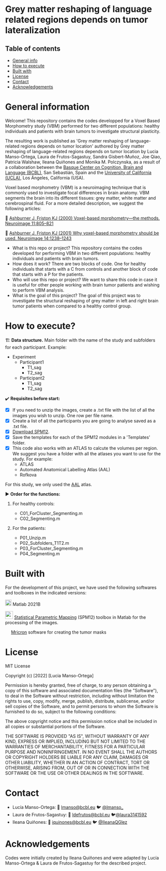 # Grey matter reshaping of language related regions depends on tumor lateralization

## Table of contents
* [General info](#general-information)
* [How to execute](#how-to-execute)
* [Built with](#built-with)
* [License](#license)
* [Contact](#contact)
* [Acknowledgements](#acknowledgements)

# General information

Welcome! This repository contains the codes developped for a Voxel Based Morphometry study (VBM) performed for two different populations: healthy individuals and patients with brain tumors to investigate structural plasticity. 

The resulting work is published as 'Grey matter reshaping of language-related regions depends on tumor location' authored by Grey matter reshaping of language-related regions depends on tumor location by Lucia Manso-Ortega, Laura de Frutos-Sagastuy, Sandra Gisbert-Muñoz, Joe Qiao, Patricia Walshaw, Ileana Quiñones and Monika M. Polczynska, as a result of a collaboration between the [Basque Center on Cognition, Brain and Language (BCBL)](https://www.bcbl.eu/es), San Sebastián, Spain and the [University of California (UCLA)](https://www.ucla.edu/), Los Ángeles, California (USA).

Voxel based morphometry (VBM) is a neuroimaging technique that is commonly used to investigate focal differences in brain anatomy. VBM segments the brain into its different tissues: grey matter, white matter and cerebrospinal fluid. For a more detailed description, we suggest the following articles:

📖 [Ashburner J, Friston KJ (2000) Voxel-based morphometry—the methods. Neuroimage 11:805–821](https://pubmed.ncbi.nlm.nih.gov/10860804/)

📖 [Ashburner J, Friston KJ (2001) Why voxel-based morphometry should be used. Neuroimage 14:1238–1243](https://pubmed.ncbi.nlm.nih.gov/11707080/)


- What is this repo or project? This repository contains the codes developed for performing VBM in two different populations: healthy individuals and patients with brain tumors.
- How does it work? There are two blocks of code. One for healthy individuals that starts with a C from controls and another block of code that starts with a P for the patients.
- Who will use this repo or project? We want to share this code in case it is useful for other people working with brain tumor patients and wishing to perform VBM analysis.
- What is the goal of this project? The goal of this project was to investigate the structural reshaping of grey matter in left and right brain tumor patients when compared to a healthy control group. 

# How to execute? 

🏗️ **Data structure.** Main folder with the name of the study and subfolders for each participant. Example: 
- Experiment
  - Participant1
    - T1_sag
    - T2_sag
  - Participant2
    - T1_sag
    - T2_sag


✔️ **Requisites before start:**
- [x] If you need to unzip the images, create a .txt file with the list of all the images you wish to unzip. One row per file name.
- [x] Create a list of all the participants you are going to analyse saved as a .txt file.
- [x] [Download SPM12](https://www.fil.ion.ucl.ac.uk/spm/software/download/).
- [x] Save the templates for each of the SPM12 modules in a 'Templates' folder.
- [x] This code also works with an ATLAS to calcute the volumes per region. We suggest you have a folder with all the atlases you want to use for the study. For example:
  - ATLAS
  - Automated Anatomical Labelling Atlas (AAL)
  - Rofkova

For this study, we only used the [AAL](https://pubmed.ncbi.nlm.nih.gov/11771995/) atlas.


▶️ **Order for the functions:**
1. For healthy controls: 
   - C01_ForCluster_Segmenting.m
   - C02_Segmenting.m

2. For the patients:
   - P01_Unzip.m
   - P02_Subfolders_T1T2.m
   - P03_ForCluster_Segmenting.m
   - P04_Segmenting.m

# Built with
For the development of this project, we have used the following softwares and toolboxes in the indicated versions:

<img src="https://cdn.jsdelivr.net/gh/devicons/devicon/icons/matlab/matlab-original.svg" height=20 width=20/> Matlab 2021B

<img src="https://www.fil.ion.ucl.ac.uk/spm/images/spm12.png" height=25 width=25/> [Statistical Parametric Mapping](https://www.fil.ion.ucl.ac.uk/spm/) (SPM12) toolbox in Matlab for the processing of the images. 


<img src="https://people.cas.sc.edu/rorden/mricro/icon.png" height=10 width=15/> [Mricron](https://www.nitrc.org/projects/mricron) software for creating the tumor masks 

  


# License
MIT License

Copyright (c) [2022] [Lucia Manso-Ortega]

Permission is hereby granted, free of charge, to any person obtaining a copy
of this software and associated documentation files (the "Software"), to deal
in the Software without restriction, including without limitation the rights
to use, copy, modify, merge, publish, distribute, sublicense, and/or sell
copies of the Software, and to permit persons to whom the Software is
furnished to do so, subject to the following conditions:

The above copyright notice and this permission notice shall be included in all
copies or substantial portions of the Software.

THE SOFTWARE IS PROVIDED "AS IS", WITHOUT WARRANTY OF ANY KIND, EXPRESS OR
IMPLIED, INCLUDING BUT NOT LIMITED TO THE WARRANTIES OF MERCHANTABILITY,
FITNESS FOR A PARTICULAR PURPOSE AND NONINFRINGEMENT. IN NO EVENT SHALL THE
AUTHORS OR COPYRIGHT HOLDERS BE LIABLE FOR ANY CLAIM, DAMAGES OR OTHER
LIABILITY, WHETHER IN AN ACTION OF CONTRACT, TORT OR OTHERWISE, ARISING FROM,
OUT OF OR IN CONNECTION WITH THE SOFTWARE OR THE USE OR OTHER DEALINGS IN THE
SOFTWARE.


# Contact
- Lucía Manso-Ortega: 📧 lmanso@bcbl.eu 🐦 [@lmanso_](https://twitter.com/lmanso_?t=IrcvEAfN-fsiAWpH_0HFhA&s=08)
- Laura de Frutos-Sagastuy: 📧 ldefrutos@bcbl.eu 🐦[@laura3141592](https://twitter.com/laura3141592?t=07ylNOY2Bha5Xtcf_pIEEw&s=08)
- Ileana Quiñones: 📧 iquinones@bcbl.eu 🐦 [@IleanaQGlez](https://twitter.com/IleanaQGlez?t=bXZhMWUzSlBKKYAJ-lmHCA&s=08)

# Acknowledgements
Codes were initially created by Ileana Quiñones and were adapted by Lucía Manso-Ortega & Laura de Frutos-Sagastuy for the described project.
